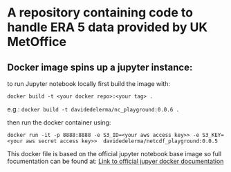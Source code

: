 # A repository containing code to handle ERA 5 data provided by UK MetOffice

## Docker image spins up a jupyter instance:

to run Jupyter notebook locally first build the image with:

`docker build -t <your docker repo>:<your tag> .`

e.g.: `docker build -t davidedelerma/nc_playground:0.0.6 .`

then run the docker container using:

`docker run -it -p 8888:8888 -e S3_ID=<your aws access key>> -e S3_KEY=<your aws secret access key>>  davidedelerma/netcdf_playground:0.0.5`

This docker file is based on the official jupyter notebook base image so full focumentation can be found at:
[Link to official jupyer docker documentation](https://jupyter-docker-stacks.readthedocs.io/en/latest/using/common.html)